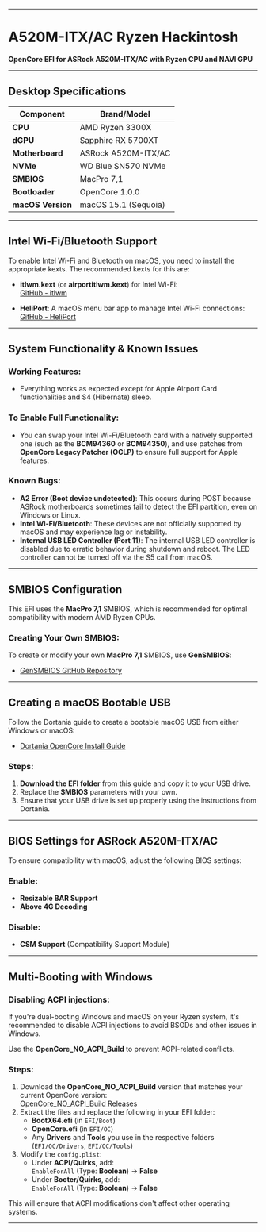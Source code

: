 
---

# A520M-ITX/AC Ryzen Hackintosh

**OpenCore EFI for ASRock A520M-ITX/AC with Ryzen CPU and NAVI GPU**

---

## Desktop Specifications

| **Component**    | **Brand/Model**                    |
| ---------------- | ---------------------------------- |
| **CPU**          | AMD Ryzen 3300X                    |
| **dGPU**         | Sapphire RX 5700XT                 |
| **Motherboard**  | ASRock A520M-ITX/AC                |
| **NVMe**         | WD Blue SN570 NVMe                 |
| **SMBIOS**       | MacPro 7,1                         |
| **Bootloader**   | OpenCore 1.0.0                     |
| **macOS Version**| macOS 15.1 (Sequoia)               |

---

## Intel Wi-Fi/Bluetooth Support

To enable Intel Wi-Fi and Bluetooth on macOS, you need to install the appropriate kexts. The recommended kexts for this are:

- **itlwm.kext** (or **airportitlwm.kext**) for Intel Wi-Fi:  
  [GitHub - itlwm](https://github.com/OpenIntelWireless/itlwm)
  
- **HeliPort**: A macOS menu bar app to manage Intel Wi-Fi connections:  
  [GitHub - HeliPort](https://github.com/OpenIntelWireless/HeliPort)

---

## System Functionality & Known Issues

### **Working Features**:
- Everything works as expected except for Apple Airport Card functionalities and S4 (Hibernate) sleep.

### **To Enable Full Functionality**:
- You can swap your Intel Wi-Fi/Bluetooth card with a natively supported one (such as the **BCM94360** or **BCM94350**), and use patches from **OpenCore Legacy Patcher (OCLP)** to ensure full support for Apple features.

### **Known Bugs**:
- **A2 Error (Boot device undetected)**: This occurs during POST because ASRock motherboards sometimes fail to detect the EFI partition, even on Windows or Linux.
- **Intel Wi-Fi/Bluetooth**: These devices are not officially supported by macOS and may experience lag or instability.
- **Internal USB LED Controller (Port 11)**: The internal USB LED controller is disabled due to erratic behavior during shutdown and reboot. The LED controller cannot be turned off via the S5 call from macOS.

---

## SMBIOS Configuration

This EFI uses the **MacPro 7,1** SMBIOS, which is recommended for optimal compatibility with modern AMD Ryzen CPUs.

### **Creating Your Own SMBIOS**:
To create or modify your own **MacPro 7,1** SMBIOS, use **GenSMBIOS**:

- [GenSMBIOS GitHub Repository](https://github.com/corpnewt/GenSMBIOS)

---

## Creating a macOS Bootable USB

Follow the Dortania guide to create a bootable macOS USB from either Windows or macOS:

- [Dortania OpenCore Install Guide](https://dortania.github.io/OpenCore-Install-Guide/installer-guide/)

### Steps:
1. **Download the EFI folder** from this guide and copy it to your USB drive.
2. Replace the **SMBIOS** parameters with your own.
3. Ensure that your USB drive is set up properly using the instructions from Dortania.

---

## BIOS Settings for ASRock A520M-ITX/AC

To ensure compatibility with macOS, adjust the following BIOS settings:

### **Enable**:
- **Resizable BAR Support**
- **Above 4G Decoding**

### **Disable**:
- **CSM Support** (Compatibility Support Module)

---

## Multi-Booting with Windows

### **Disabling ACPI injections**:
If you're dual-booting Windows and macOS on your Ryzen system, it's recommended to disable ACPI injections to avoid BSODs and other issues in Windows.

Use the **OpenCore_NO_ACPI_Build** to prevent ACPI-related conflicts.

### Steps:
1. Download the **OpenCore_NO_ACPI_Build** version that matches your current OpenCore version:  
   [OpenCore_NO_ACPI_Build Releases](https://github.com/wjz304/OpenCore_NO_ACPI_Build/releases)
2. Extract the files and replace the following in your EFI folder:
    - **BootX64.efi** (in `EFI/Boot`)
    - **OpenCore.efi** (in `EFI/OC`)
    - Any **Drivers** and **Tools** you use in the respective folders (`EFI/OC/Drivers`, `EFI/OC/Tools`)
3. Modify the `config.plist`:
    - Under **ACPI/Quirks**, add:  
      `EnableForAll` (Type: **Boolean**) → **False**
    - Under **Booter/Quirks**, add:  
      `EnableForAll` (Type: **Boolean**) → **False**

This will ensure that ACPI modifications don't affect other operating systems.

---
